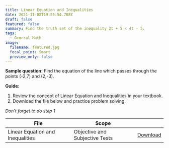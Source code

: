 ```yaml
---
title: Linear Equation and Inequalities
date: 2021-11-08T19:55:54.708Z
draft: false
featured: false
summary: Find the truth set of the inequality 2t + 5 < 4t - 5.
tags:
  - General Math
image:
  filename: featured.jpg
  focal_point: Smart
  preview_only: false
---
```


**Sample question:**  Find the equation of the line which passes through the points (-2,7) and (2,-3).

**Guide:**
1. Review the concept of Linear Equation and Inequalities in your textbook.
2. Download the file below and practice problem solving.

_Don't forget to do step 1_

| File                       |  Scope                       |             |
| -------------------------- |------------------------------| ----------- |
| Linear Equation and Inequalities     | Objective and Subjective Tests    | [Download](https://drive.google.com/uc?export=download&id=1Nnm-wV-PI5yRt6PY3GFggHj-3jlB3WFK)       |


